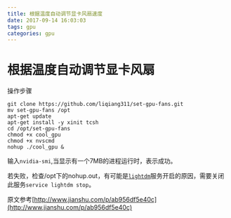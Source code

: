 ```yaml
---
title: 根据温度自动调节显卡风扇速度
date: 2017-09-14 16:03:03
tags: gpu
categories: gpu
---
```


# 根据温度自动调节显卡风扇

<!-- more -->

操作步骤

```
git clone https://github.com/liqiang311/set-gpu-fans.git
mv set-gpu-fans /opt
apt-get update
apt-get install -y xinit tcsh
cd /opt/set-gpu-fans
chmod +x cool_gpu
chmod +x nvscmd
nohup ./cool_gpu &
```

输入`nvidia-smi`,当显示有一个7MB的进程运行时，表示成功。

若失败，检查/opt下的nohup.out，有可能是[`lightdm`](https://baike.baidu.com/item/LightDM/9557430?fr=aladdin)服务开启的原因，需要关闭此服务`service lightdm stop`。

原文参考[http://www.jianshu.com/p/ab956df5e40c](http://www.jianshu.com/p/ab956df5e40c)
